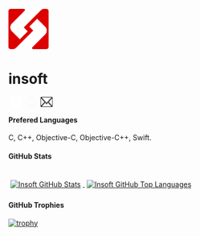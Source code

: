 <img src="assets/logo.svg" width="80" height="80" /><h1>insoft</h1>

<a href="https://github.com/insoft-uk" target="_blank">
  <img style="margin: 0 4px" align="left" alt="GitHub" width="22px" height="22px" src="./images/github.svg?raw=true" />
</a>

<a href="http://insoft.uk" target="_blank">
  <img style="margin: 0 4px" align="left" alt="Website" width="22px" height="22px" src="./images/web.svg?raw=true" />
</a>

<a href="mailto:developer@insoft.uk" target="_blank">
  <img style="margin: 0 4px" align="left" alt="Email" width="24px" height="20px" src="./images/mail.svg?raw=true" />
</a>
<br />

<h4>Prefered Languages</h4>
C, C++, Objective-C, Objective-C++, Swift.

<h4>GitHub Stats</h4>

<br>

<a href="https://github.com/Insoft-UK">
  <img align="center" style="margin: 4px 4px 4px 4px" src="https://github-readme-stats.vercel.app/api?username=Insoft-UK&show_icons=true&theme=default&hide_rank=true" alt="Insoft GitHub Stats" />
</a>

<a href="https://github.com/benbaker76">
  <img align="center" style="margin: 4px 4px 4px 4px" src="https://github-readme-stats.vercel.app/api/top-langs/?username=Insoft-UK&show_icons=true&theme=default&layout=compact&hide=html" alt="Insoft GitHub Top Languages" />
</a>

<h4>GitHub Trophies</h4>

[![trophy](https://github-profile-trophy.vercel.app/?username=Insoft-UK&theme=onedark)](https://github.com/Insoft-UK/github-profile-trophy)

<!--
**Insoft-UK/Insoft-UK** is a ✨ _special_ ✨ repository because its `README.md` (this file) appears on your GitHub profile.

Here are some ideas to get you started:

- 🔭 I’m currently working on ...
- 🌱 I’m currently learning ...
- 👯 I’m looking to collaborate on ...
- 🤔 I’m looking for help with ...
- 💬 Ask me about ...
- 📫 How to reach me: ...
- 😄 Pronouns: ...
- ⚡ Fun fact: ...
-->
